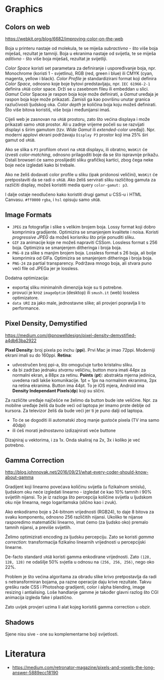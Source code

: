 # Graphics

## Colors on web

https://webkit.org/blog/6682/improving-color-on-the-web

Boja u printeru nastaje od molekula, te se miješa *subractivno* - što više boja miješaš, rezultat je tamniji.
Boja u ekranima nastaje od svijetla, te se miješa *aditivno* - što više boja miješaš, rezultat je svijetliji.

*Color Space* koristi set parametara za definiranje i uspoređivanje boja, npr. Monochrome (koristi 1 - svjetlinu), RGB (red, green i blue) ili CMYK (cyan, magenta, yellow i black).
*Color Profile* je standardizirani format koji definira *Color Space*, odnosno koje boje bytovi predstavljaju, npr. `IEC 61966-2-1` definira `sRGB` color space. Drži se u zasebnom fileu ili embeddan u slici.
*Gamut* Color Spacea je raspon boja koje može definirati, a *Gamut* uređaja je raspon boja koje može prikazati. Zamisli ga kao površinu unutar granica razlučivosti ljudskog oka.
*Color depth* je količina boja koju možeš definirati. Što više bitova koristiš, više boja i međunijansi imaš.

Cijeli web je zasnovan na `sRGB` prostoru, zato što većina displaya i može prikazati samo `sRGB` prostor. Ali u zadnje vrijeme počeli su se razvijati displayi s širim gamutom (tzv. *Wide Gamut* ili *extended-color* uređaji). Npr. moderni applovi ekrani podržavaju `Display P3` prostor koji ima 25% širi gamut od `sRGB`.

Ako se slika s `P3` profilom otvori na `sRGB` displayu, ili obratno, `WebKit` će izvesti *color-matching*, odnosno prilagoditi boje da se što ispravnije prikažu. Ostali browseri će samo proslijediti sliku grafičkoj kartici, zbog čega neke boje neće izgledati kako bi trebale.

Ako ne želiš dodavati color profile u sliku (ipak pridonosi veličini), `WebKit` će pretpostaviti da se radi o `sRGB`. Ako želiš servirati sliku različitog gamuta za različiti display, možeš koristiti media query `color-gamut: p3`.

I dalje ostaje neodlučeno kako koristiti drugi gamut u CSS-u i HTML Canvasu. `#ff0000` `rgba`, i `hsl` opisuju samo `sRGB`.

## Image Formats

* `JPEG` za fotografije i slike s velikim brojem boja. Lossy format koji dobro komprimira gradijente. Optimizira se smanjenjem kvalitete i noisa. Koristi *progressive JPEG* da možeš korisniku što prije ponuditi sliku.
* `GIF` za animacije koje ne možeš napraviti CSSom. Lossless format s 256 boja. Optimizira se smanjenjem ditheringa i broja boja.
* `PNG-8` za slike s manjim brojem boja. Lossless format s 26 boja, ali bolje komprimira od GIFa. Optimizira se smanjenjem ditheringa i broja boja.
* `PNG-24` za partial transparency. Podržava mnogo boja, ali stvara puno veći file od JPEGa jer je lossless.

Dodatna optimizacija:
* exportaj sliku minimalnih dimenzija koje su ti potrebne.
* provuci je kroz `imageOptim` (desktop) ili `smush.it` (web) lossless optimizatore.
* `data URI` za jako male, jednostavne slike; ali provjeri popravlja li to performance.

## Pixel Density, Demystified

https://medium.com/@pnowelldesign/pixel-density-demystified-a4db63ba2922

**Pixel Density**: broj pixela po inchu (**ppi**). Prvi Mac je imao 72ppi. Moderniji ekrani imali su do 160ppi.
**Retina**:
  * udvostručen broj ppi-a, što omogućuje turbo kristalnu sliku.
  * da bi zadržao jednaku *stvarnu* veličinu, button mora imati 44px za normalni ekran, a 88px za retinu.
**Points** (**pt**): abstrakta mjerna jedinica, uvedena radi lakše komunikacije. 1pt = 1px na normalnim ekranima, 2px na retina ekranima. Button ima 44pt. To je iOS mjera, Android ima **Density Independant Pixels**(**dp**) koji su slični.

Za različite uređaje najčešće ne želimo da button bude iste veličine. Npr. za mobilne uređaje želiš da bude veći od laptopa jer imamo prste deblje od kursora. Za televizor želiš da bude veći jer ti je puno dalji od laptopa.
  * To će se dogoditi ili automatski zbog manje gustoće pixela (TV ima samo 40dpi)
  * ili ćeš morati jednostavno izdizajnirati veće buttone

Dizajniraj u vektorima, i za 1x. Onda skaliraj na 2x, 3x i koliko je već potrebno.

## Gamma Correction

http://blog.johnnovak.net/2016/09/21/what-every-coder-should-know-about-gamma

Gradijent koji linearno povećava količinu svijetla (u fizikalnom smislu), ljudskom oku neće izgledati linearno - izgledat će kao 10% tamnih i 90% svijetlih nijansi. To je iz razloga što percepcija količine svijetla u ljudskom oku nije linearna, nego logaritamska (slično kao i zvuk).

Ako enkodiramo boje s 24-bitnom vrijednosti (RGB24), to daje 8 bitova za svaku komponentu, odnosno 256 različitih nijansi. Ukoliko te nijanse rasporedimo matematički linearno, imat ćemo (za ljudsko oko) premalo tamnih nijansi, a previše svijetlih.

Želimo optimizirati encoding za ljudsku percepciju. Zato se koristi *gamma correction*: transformacija fizikalno linearnih vrijednosti u percepcijski linearne.

De-facto standard `sRGB` koristi gamma enkodirane vrijednosti. Zato `(128, 128, 128)` ne odašilje 50% svjetla u odnosu na `(256, 256, 256)`, nego oko 22%.

Problem je što većina algoritama za obradu slike krivo pretpostavlja da radi s netransformiran bojama, pa razne operacije daju krive rezultate. Takvu grešku rade CSS i Photoshop gradijenti, color i alpha blending, image resizing i antialising. Loše handlanje gamme je također glavni razlog što CGI animacija izgleda fake i plastično.

Zato uvijek provjeri uzima li alat kojeg koristiš gamma correction u obzir.

## Shadows

Sjene nisu sive - one su komplementarne boji svijetlosti.

# Literatura

* https://medium.com/retronator-magazine/pixels-and-voxels-the-long-answer-5889ecc18190
